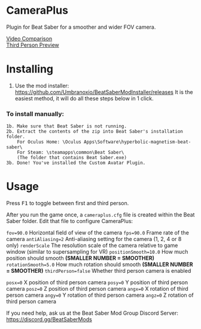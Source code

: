 # CameraPlus
Plugin for Beat Saber for a smoother and wider FOV camera.

[Video Comparison](https://youtu.be/MysLXKSXGTY)  
[Third Person Preview](https://youtu.be/ltIhpt-n6b8)

# Installing
1. Use the mod installer: https://github.com/Umbranoxio/BeatSaberModInstaller/releases
		It is the easiest method, it will do all these steps below in 1 click.
	
### To install manually:
	1b. Make sure that Beat Saber is not running.
	2b. Extract the contents of the zip into Beat Saber's installation folder.
		For Oculus Home: \Oculus Apps\Software\hyperbolic-magnetism-beat-saber\
		For Steam: \steamapps\common\Beat Saber\
		(The folder that contains Beat Saber.exe)
	3b. Done! You've installed the Custom Avatar Plugin.
# Usage
Press <kbd>F1</kbd> to toggle between first and third person.

After you run the game once, a `cameraplus.cfg` file is created within the Beat Saber folder.
Edit that file to configure CameraPlus:

`fov=90.0` Horizontal field of view of the camera
`fps=90.0` Frame rate of the camera
`antiAliasing=2` Anti-aliasing setting for the camera (1, 2, 4 or 8 only)
`renderScale` The resolution scale of the camera relative to game window (similar to supersampling for VR)
`positionSmooth=10.0` How much position should smooth **(SMALLER NUMBER = SMOOTHER)**
`rotationSmooth=5.0` How much rotation should smooth **(SMALLER NUMBER = SMOOTHER)**
`thirdPerson=false` Whether third person camera is enabled

`posx=0` X position of third person camera
`posy=0` Y position of third person camera
`posz=0` Z position of third person camera
`angx=0` X rotation of third person camera
`angy=0` Y rotation of third person camera
`angz=0` Z rotation of third person camera

If you need help, ask us at the Beat Saber Mod Group Discord Server:
https://discord.gg/BeatSaberMods
